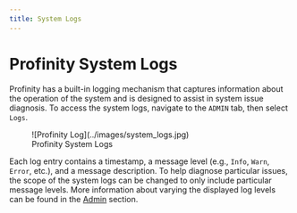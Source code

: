 ```yaml
---
title: System Logs
---
```


# Profinity System Logs

Profinity has a built-in logging mechanism that captures information about the operation of the system and is designed to assist in system issue diagnosis. To access the system logs, navigate to the `ADMIN` tab, then select `Logs`.

<figure markdown>
![Profinity Log](../images/system_logs.jpg)
<figcaption>Profinity System Logs</figcaption>
</figure>

Each log entry contains a timestamp, a message level (e.g., `Info`, `Warn`, `Error`, etc.), and a message description. To help diagnose particular issues, the scope of the system logs can be changed to only include particular message levels. More information about varying the displayed log levels can be found in the [Admin](../Admin/logs_config.md#system-logs-configuration) section.